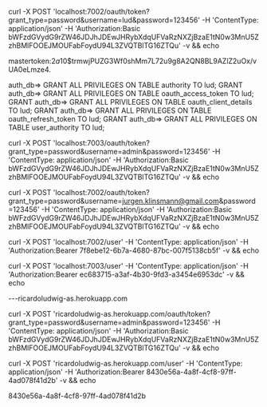 
curl -X POST 'localhost:7002/oauth/token?grant_type=password&username=lud&password=123456' -H 'ContentType: application/json' -H 'Authorization:Basic bWFzdGVydG9rZW46JDJhJDEwJHRybXdqUFVaRzNXZjBzaE1tN0w3MnU5ZzhBMlFOOEJMOUFabFoydU94L3ZVQTBlTG16ZTQu' -v && echo



mastertoken:$2a$10$trmwjPUZG3Wf0shMm7L72u9g8A2QN8BL9AZlZ2uOx/vUA0eLmze4.


auth_db=> GRANT ALL PRIVILEGES ON TABLE authority TO lud;
GRANT
auth_db=> GRANT ALL PRIVILEGES ON TABLE oauth_access_token TO lud;
GRANT
auth_db=> GRANT ALL PRIVILEGES ON TABLE oauth_client_details TO lud;
GRANT
auth_db=> GRANT ALL PRIVILEGES ON TABLE oauth_refresh_token TO lud;
GRANT
auth_db=> GRANT ALL PRIVILEGES ON TABLE user_authority TO lud;


curl -X POST 'localhost:7003/oauth/token?grant_type=password&username=admin&password=123456' -H 'ContentType: application/json' -H 'Authorization:Basic bWFzdGVydG9rZW46JDJhJDEwJHRybXdqUFVaRzNXZjBzaE1tN0w3MnU5ZzhBMlFOOEJMOUFabFoydU94L3ZVQTBlTG16ZTQu' -v && echo


curl -X POST 'localhost:7002/oauth/token?grant_type=password&username=jurgen.klinsmann@gmail.com&password=123456' -H 'ContentType: application/json' -H 'Authorization:Basic bWFzdGVydG9rZW46JDJhJDEwJHRybXdqUFVaRzNXZjBzaE1tN0w3MnU5ZzhBMlFOOEJMOUFabFoydU94L3ZVQTBlTG16ZTQu' -v && echo


curl -X POST 'localhost:7002/user' -H 'ContentType: application/json' -H 'Authorization:Bearer 7f8ebe12-6b7a-4680-87bc-007f5138cb5f' -v && echo

curl -X POST 'localhost:7003/user' -H 'ContentType: application/json' -H 'Authorization:Bearer ec683715-a3af-4b30-9fd3-a3454e6953dc' -v && echo



---ricardoludwig-as.herokuapp.com


curl -X POST 'ricardoludwig-as.herokuapp.com/oauth/token?grant_type=password&username=admin&password=123456' -H 'ContentType: application/json' -H 'Authorization:Basic bWFzdGVydG9rZW46JDJhJDEwJHRybXdqUFVaRzNXZjBzaE1tN0w3MnU5ZzhBMlFOOEJMOUFabFoydU94L3ZVQTBlTG16ZTQu' -v && echo

curl -X POST 'ricardoludwig-as.herokuapp.com/user' -H 'ContentType: application/json' -H 'Authorization:Bearer 8430e56a-4a8f-4cf8-97ff-4ad078f41d2b' -v && echo


8430e56a-4a8f-4cf8-97ff-4ad078f41d2b
